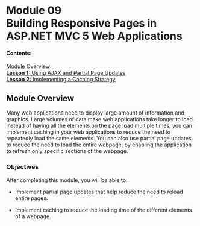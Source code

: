 # Module 09 <br> Building Responsive Pages in ASP.NET MVC 5 Web Applications

#### Contents:

[Module Overview](09-0.md)   
[**Lesson 1:** Using AJAX and Partial Page Updates](09-1.md)   
[**Lesson 2:** Implementing a Caching Strategy](09-2.md)   

## Module Overview

Many web applications need to display large amount of information and graphics. Large volumes of data make web applications take longer to load. Instead of having all the elements on the page load multiple times, you can implement caching in your web applications to reduce the need to repeatedly load the same elements. You can also use partial page updates to reduce the need to load the entire webpage, by enabling the application to refresh only specific sections of the webpage.

### Objectives

After completing this module, you will be able to:

- Implement partial page updates that help reduce the need to reload entire pages.

- Implement caching to reduce the loading time of the different elements of a webpage.